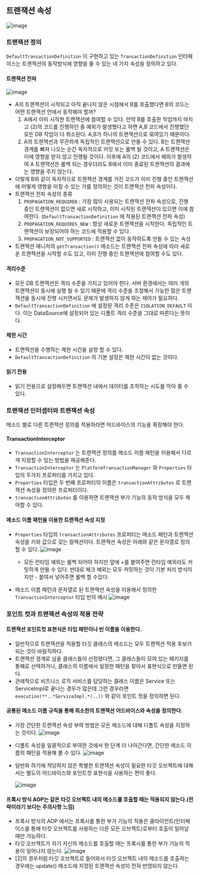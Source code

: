 ## 트랜잭션 속성
![image](https://user-images.githubusercontent.com/37647995/117630538-441f5380-b1b6-11eb-8000-ba6fc8126141.png)
### 트랜잭션 정의
`DefaultTransactionDefinition` 이 구현하고 있는 `TransactionDefinition` 인터페이스는 트랜잭션의 동작방식에 영향을 줄 수 있는 네 가지 속성을 정의하고 있다.
#### 트랜잭션 전파
![image](https://user-images.githubusercontent.com/37647995/117630579-4e415200-b1b6-11eb-8f74-1abdc3f28f48.png)
- A의 트랜잭션이 시작되고 아직 끝나지 않은 시점에서 B를 호출했다면 B의 코드는 어떤 트랜잭션 안에서 동작해야 할까?
    1. A에서 이미 시작한 트랜잭션에 참여할 수 있다. 만약 B를 호출한 작업까지 마치고 (2)의 코드를 진행하던 중 예외가 발생했다고 하면 A,B 코드에서 진행했던 모든 DB 작업이 다 취소된다. A,B가 하나의 트랜잭션으로 묶여있기 때문이다.
    2. A의 트랜잭션과 무관하게 독립적인 트랜잭션으로 만들 수 있다. B는 트랜잭션 경계를 빠져 나오는 순간 독자적으로 커밋 또는 롤백 될 것이고, A 트랜잭션은 이에 영향을 받지 않고 진행될 것이다. 이후에 A의 (2) 코드에서 예외가 발생하여 A 트랜잭션은 롤백 되는 경우더라도 B에서 이미 종료된 트랜잭션의 결과에는 영향을 주지 않는다.
- 이렇게 B와 같이 독자적으로 트랜잭션 경계를 가진 코드가 이미 진행 중인 트랜잭션에 어떻게 영향을 미칠 수 있는 가를 정의하는 것이 트랜잭션 전파 속성이다.
- 트랜잭션 전파 속성의 종류
    1. `PROPAGATION_REQUIRED` : 가장 많이 사용되는 트랜잭션 전파 속성으로, 진행 중인 트랜잭션이 없으면 새로 시작하고, 이미 시작된 트랜잭션이 있으면 이에 참여한다. (`DefaultTransactionDefinition` 에 적용된 트랜잭션 전파 속성)
    2. `PROPAGATION_REQUIRES_NEW` : 항상 새로운 트랜잭션을 시작한다. 독립적인 트랜잭션이 보장되어야 하는 코드에 적용할 수 있다.
    3. `PROPAGATION_NOT_SUPPORTED` : 트랜잭션 없이 동작하도록 만들 수 있는 속성
- 트랜잭션 매니저의 `getTransaction()` 메소드는 트랜잭션 전파 속성에 따라 새로운 트랜잭션을 시작할 수도 있고, 이미 진행 중인 트랜잭션에 참여할 수도 있다.

#### 격리수준
- 모든 DB 트랜잭션은 격리 수준을 가지고 있어야 한다. 서버 환경에서는 여러 개의 트랜잭션이 동시에 실행 될 수 있기 때문에 격리 수준을 조정해서 가능한 많은 트랜잭션을 동시에 진행 시키면서도 문제가 발생하지 않게 하는 제어가 필요하다.
- `DefaultTransactionDefinition` 에 설정된 격리 수준은 `ISOLATION_DEFAULT` 이다. 이는 DataSource에 설정되어 있는 디폴트 격리 수준을 그대로 따른다는 뜻이다.

#### 제한 시간
- 트랜잭션을 수행하는 제한 시간을 설정 할 수 있다.
- `DefaultTransactionDefinition` 의 기본 설정은 제한 시간이 없는 것이다.

#### 읽기 전용
- 읽기 전용으로 설정해두면 트랜잭션 내에서 데이터를 조작하는 시도를 막아 줄 수 있다.

### 트랜잭션 인터셉터와 트랜잭션 속성
메소드 별로 다른 트랜잭션 정의를 적용하라면 어드바이스의 기능을 확장해야 한다.

#### TransactionInterceptor
- `TransactionInterceptor` 는 트랜잭션 정의를 메소드 이름 패턴을 이용해서 다르게 지정할 수 있는 방법을 제공해준다.
- `TransactionInterceptor` 는 `PlatformTransactionManager` 와 `Properties` 타입의 두가지 프로퍼티를 가지고 있다.
- `Properties` 타입은 두 번째 프로퍼티의 이름은 `transactionAttributes` 로 트랜잭션 속성을 정의한 프로퍼티이다.
- `transactionAttributes` 를 이용하면 트랜잭션 부가 기능의 동작 방식을 모두 제어할 수 있다.

#### 메소드 이름 패턴을 이용한 트랜잭션 속성 지정
- `Properties` 타입의 `transactionAttributes`  프로퍼티는 메소드 패턴과 트랜잭션 속성을 키와 값으로 갖는 컬렉션이다. 트랜잭션 속성은 아래와 같은 문자열로 정의할 수 있다.
  ![image](https://user-images.githubusercontent.com/37647995/117630644-5ef1c800-b1b6-11eb-8e85-59e7e246550f.png)
  - 모든 런타임 예외는 롤백 되어야 하지만 앞에 +를 붙여주면 런타임 예외라도 커밋하게 만들 수 있다. 반대로 체크 예외는 모두 커밋하는 것이 기본 처리 방식이지만 - 붙여서 넣어주면 롤백 할 수있다.
  
- 메소드 이름 패턴과 문자열로 된 트랜잭션 속성을 이용해서 정의한 `TransactionInterceptor`  타입 빈의 예시
  ![image](https://user-images.githubusercontent.com/37647995/117630699-6c0eb700-b1b6-11eb-84cf-8c9aa6cfe79c.png)


### 포인트 컷과 트랜잭션 속성의 적용 전략
#### 트랜잭션 포인트컷 표현식은 타입 패턴이나 빈 이름을 이용한다.
- 일반적으로 트랜잭션을 적용할 타깃 클래스의 메소드는 모두 트랜잭션 적용 후보가 되는 것이 바람직하다.
- 트랜잭션 경계로 삼을 클래스들이 선정됐다면, 그 클래스들이 모여 있는 패키지를 통째로 선택하거나, 클래스의 이름에서 일정한 패턴을 찾아서 표현식으로 만들면 된다.
- 관례적으로 비즈니스 로직 서비스를 담당하는 클래스 이름은 Service 또는 ServiceImpl로 끝나는 경우가 많은데 그런 경우라면 `execution(**..*ServiceImpl.*(..))` 와 같이 포인트 컷을 정의하면 된다.

#### 공통된 메소드 이름 규칙을 통해 최소한의 트랜잭션 어드바이스와 속성을 정의한다.
- 가장 간단한 트랜잭션 속성 부여 방법은 모든 메소드에 대해 디폴트 속성을 지정하는 것이다.
  ![image](https://user-images.githubusercontent.com/37647995/117630754-7a5cd300-b1b6-11eb-8490-93c0881ad53d.png)
- 디폴트 속성을 일괄적으로 부여한 것에서 한 단계 더 나아간다면, 간단한 메소드 이름의 패턴을 적용해 볼 수 있다.
  ![image](https://user-images.githubusercontent.com/37647995/117630772-7df05a00-b1b6-11eb-968e-2b1ee26a038e.png)
- 일반화 하기에 적당하지 않은 특별한 트랜잭션 속성이 필요한 타깃 오브젝트에 대해서는 별도의 어드바이스와 포인트컷 표현식을 사용하는 편이 좋다.

  ![image](https://user-images.githubusercontent.com/37647995/117630799-85affe80-b1b6-11eb-87c3-461e32e0e433.png)


#### 프록시 방식 AOP는 같은 타깃 오브젝트 내의 메소드를 호출할 때는 적용되지 않는다.(전략이라기 보다는 주의사항 느낌)
- 프록시 방식의 AOP 에서는 프록시를 통한 부가 기능의 적용은 클라이언트(인터페이스를 통해 타킷 오브젝트를 사용하는 다른 모든 오브젝트)로부터 호출이 일어날 때만 가능하다.
- 타깃 오브젝트가 자기 자신의 메소드를 호출할 때는 프록시를 통한 부가 기능의 적용이 일어나지 않는다.
  ![image](https://user-images.githubusercontent.com/37647995/117630835-8ea0d000-b1b6-11eb-98e0-e133c6780716.png)
- [2]의 경우처럼 타깃 오브젝트로 들어와서 타깃 오브젝트 내의 메소드를 호출하는 경우에는 update() 메소드에 지정된 트랜잭션 속성이 전혀 반영되지 않는다.

